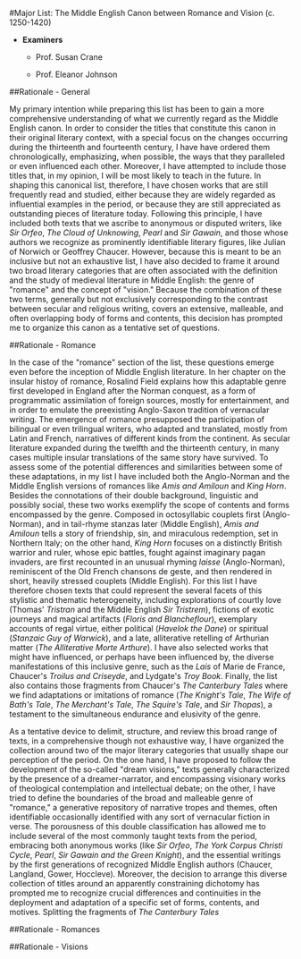 #Major List: The Middle English Canon between Romance and Vision (c. 1250-1420)

- __Examiners__

	- Prof. Susan Crane

	- Prof. Eleanor Johnson

##Rationale - General

My primary intention while preparing this list has been to gain a more comprehensive understanding of what we currently regard as the Middle English canon. In order to consider the titles that constitute this canon in their original literary context, with a special focus on the changes occurring during the thirteenth and fourteenth century, I have have ordered them chronologically, emphasizing, when possible, the ways that they paralleled or even influenced each other. Moreover, I have attempted to include those titles that, in my opinion, I will be most likely to teach in the future. In shaping this canonical list, therefore, I have chosen works that are still frequently read and studied, either because they are widely regarded as influential examples in the period, or because they are still appreciated as outstanding pieces of literature today. Following this principle, I have included both texts that we ascribe to anonymous or disputed writers, like _Sir Orfeo_, _The Cloud of Unknowing_, _Pearl_ and _Sir Gawain_, and those whose authors we recognize as prominently identifiable literary figures, like Julian of Norwich or Geoffrey Chaucer. However, because this is meant to be an inclusive but not an exhaustive list, I have also decided to frame it around two broad literary categories that are often associated with the definition and the study of medieval literature in Middle English: the genre of "romance" and the concept of "vision." Because the combination of these two terms, generally but not exclusively corresponding to the contrast between secular and religious writing, covers an extensive, malleable, and often overlapping body of forms and contents, this decision has prompted me to organize this canon as a tentative set of questions.

##Rationale - Romance

In the case of the "romance" section of the list, these questions emerge even before the inception of Middle English literature. In her chapter on the insular histoy of romance, Rosalind Field explains how this adaptable genre first developed in England after the Norman conquest, as a form of programmatic assimilation of foreign sources, mostly for entertainment, and in order to emulate the preexisting Anglo-Saxon tradition of vernacular writing. The emergence of romance presupposed the participation of bilingual or even trilingual writers, who adapted and translated, mostly from Latin and French, narratives of different kinds from the continent. As secular literature expanded during the twelfth and the thirteenth century, in many cases multiple insular translations of the same story have survived. To assess some of the potential differences and similarities between some of these adaptations, in my list I have included both the Anglo-Norman and the Middle English versions of romances like _Amis and Amiloun_ and _King Horn_. Besides the connotations of their double background, linguistic and possibly social, these two works exemplify the scope of contents and forms encompassed by the genre. Composed in octosyllabic couplets first (Anglo-Norman), and in tail-rhyme stanzas later (Middle English), _Amis and Amiloun_ tells a story of friendship, sin, and miraculous redemption, set in Northern Italy; on the other hand, _King Horn_ focuses on a distinctly British warrior and ruler, whose epic battles, fought against imaginary pagan invaders, are first recounted in an unusual rhyming _laisse_ (Anglo-Norman), reminiscent of the Old French chansons de geste, and then rendered in short, heavily stressed couplets (Middle English). For this list I have therefore chosen texts that could represent the several facets of this stylistic and thematic heterogeneity, including explorations of courtly love (Thomas' _Tristran_ and the Middle English _Sir Tristrem_), fictions of exotic journeys and magical artifacts (_Floris and Blancheflour_), exemplary accounts of regal virtue, either political (_Havelok the Dane_) or spiritual (_Stanzaic Guy of Warwick_), and a late, alliterative retelling of Arthurian matter (_The Alliterative Morte Arthure_). I have also selected works that might have influenced, or perhaps have been influenced by, the diverse manifestations of this inclusive genre, such as the _Lais_ of Marie de France, Chaucer's _Troilus and Criseyde_, and Lydgate's _Troy Book_. Finally, the list also contains those fragments from Chaucer's _The Canterbury Tales_ where we find adaptations or imitations of romance (_The Knight's Tale_, _The Wife of Bath's Tale_, _The Merchant's Tale_, _The Squire's Tale_, and _Sir Thopas_), a testament to the simultaneous endurance and elusivity of the genre.



 As a tentative device to delimit, structure, and review this broad range of texts, in a comprehensive though not exhaustive way, I have organized the collection around two of the major literary categories that usually shape our perception of the period. On the one hand, I have proposed to follow the development of the so-called "dream visions," texts generally characterized by the presence of a dreamer-narrator, and encompassing visionary works of theological contemplation and intellectual debate; on the other, I have tried to define the boundaries of the broad and malleable genre of "romance," a generative repository of narrative tropes and themes, often identifiable  occasionally identified with any sort of vernacular fiction in verse. The porousness of this double classification has allowed me to include several of the most commonly taught texts from the period, embracing both anonymous works (like _Sir Orfeo_, _The York Corpus Christi Cycle_, _Pearl_, _Sir Gawain and the Green Knight_), and the essential writings by the first generations of recognized Middle English authors (Chaucer, Langland, Gower, Hoccleve). Moreover, the decision to arrange this diverse collection of titles around an apparently constraining dichotomy has prompted me to recognize crucial differences and continuities in the deployment and adaptation of a specific set of forms, contents, and motives. Splitting the fragments of _The Canterbury Tales_ 

##Rationale - Romances

##Rationale - Visions


